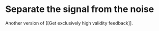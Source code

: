 # Separate the signal from the noise
Another version of [[Get exclusively high validity feedback]].

<!-- #p1 -->

<!-- {BearID:1C6FAE28-1088-4CCE-B6D6-5744206CAE79-32012-0000407E2878865E} -->
